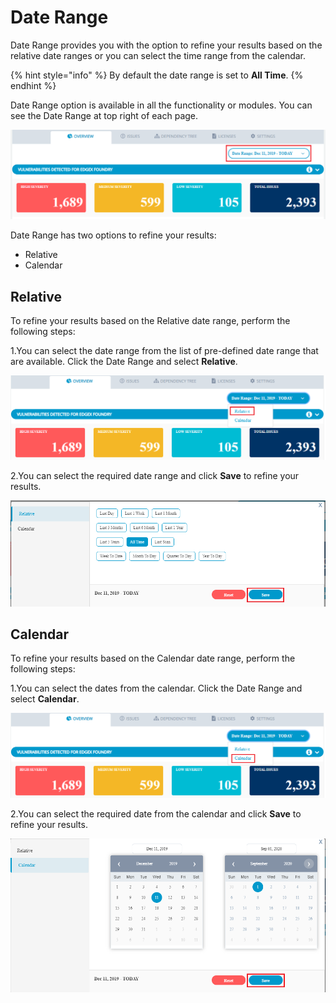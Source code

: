 # Date Range

Date Range provides you with the option to refine your results based on the relative date ranges or you can select the time range from the calendar. 

{% hint style="info" %}
By default the date range is set to **All Time**.
{% endhint %}

Date Range option is available in all the functionality or modules. You can see the Date Range at top right of each page. 

![Date Range](../../.gitbook/assets/date_range.png)

Date Range has two options to refine your results:

* Relative 
* Calendar 

## Relative 

To refine your results based on the Relative date range,  perform the following steps:

1.You can select the date range from the list of pre-defined date range that are available. Click the Date Range and select **Relative**.

![Relative Date Range](../../.gitbook/assets/dr1.png)

2.You can select the required date range and click **Save** to refine your results.  

![Relative](../../.gitbook/assets/r-.png)

## Calendar 

To refine your results based on the Calendar date range,  perform the following steps:

1.You can select the dates from the calendar. Click the Date Range and select **Calendar**.

![Calendar Date Range](../../.gitbook/assets/dr.png)

2.You can select the required date from the calendar and click **Save** to refine your results.  

![Calendar](../../.gitbook/assets/calendar.png)

